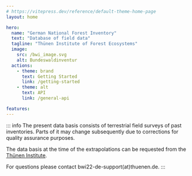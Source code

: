 ```yaml
---
# https://vitepress.dev/reference/default-theme-home-page
layout: home

hero:
  name: "German National Forest Inventory"
  text: "Database of field data"
  tagline: "Thünen Institute of Forest Ecosystems"
  image:
    src: /bwi_image.svg
    alt: Bundeswaldinventur
  actions:
    - theme: brand
      text: Getting Started
      link: /getting-started
    - theme: alt
      text: API
      link: /general-api

features:
---
```




::: info
The present data basis consists of terrestrial field surveys of past inventories. Parts of it may change subsequently due to corrections for quality assurance purposes.

The data basis at the time of the extrapolations can be requested from the [Thünen Institute](https://www.thuenen.de/de/fachinstitute/waldoekosysteme).

For questions please contact bwi22-de-support(at)thuenen.de.
:::

